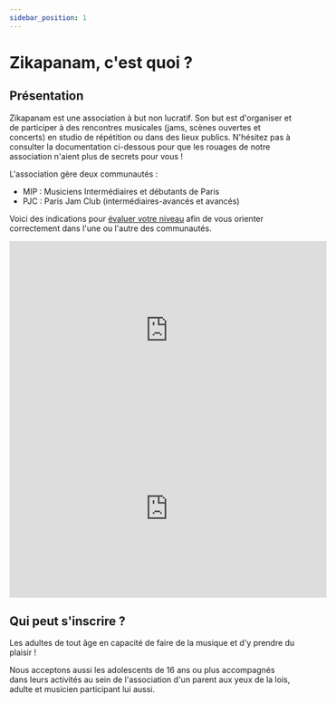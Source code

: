```yaml
---
sidebar_position: 1
---
```


# Zikapanam, c'est quoi ?

## Présentation

Zikapanam est une association à but non lucratif. Son but est d'organiser et de participer à des rencontres musicales (jams, scènes ouvertes et concerts) en studio de répétition ou dans des lieux publics. N'hésitez pas à consulter la documentation ci-dessous pour que les rouages de notre association n'aient plus de secrets pour vous !

L'association gère deux communautés :
- MIP : Musiciens Intermédiaires et débutants de Paris
- PJC : Paris Jam Club (intermédiaires-avancés et avancés)

Voici des indications pour [évaluer votre niveau](/docs/evaluer_son_niveau.md) afin de vous orienter correctement dans l'une ou l'autre des communautés.

<iframe width="560" height="315" src="https://www.youtube.com/embed/T9djMv31qE0?si=KxSdi90O9A3h3BMW" title="YouTube video player" frameborder="0" allow="accelerometer; autoplay; clipboard-write; encrypted-media; gyroscope; picture-in-picture; web-share" allowfullscreen></iframe>

<iframe width="560" height="315" src="https://www.youtube.com/embed/B17kMVDJILc?si=LtP_KjcGv3itQQDq" title="YouTube video player" frameborder="0" allow="accelerometer; autoplay; clipboard-write; encrypted-media; gyroscope; picture-in-picture; web-share" allowfullscreen></iframe>

## Qui peut s'inscrire ?

Les adultes de tout âge en capacité de faire de la musique et d'y prendre du plaisir !

Nous acceptons aussi les adolescents de 16 ans ou plus accompagnés dans leurs activités au sein de l'association d'un parent aux yeux de la lois, adulte et musicien participant lui aussi.